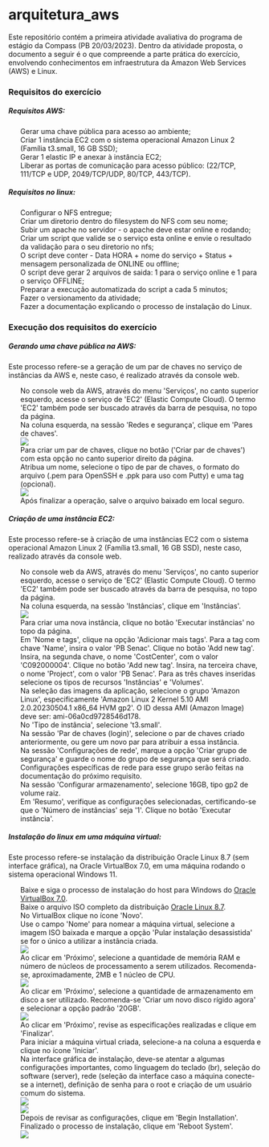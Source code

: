 # arquitetura_aws

Este repositório contém a primeira atividade avaliativa do programa de estágio da Compass (PB 20/03/2023). Dentro da atividade proposta, o documento a seguir é o que compreende a parte prática do exercício, envolvendo conhecimentos em infraestrutura da Amazon Web Services (AWS) e Linux.

<h3>Requisitos do exercício</h3>
<h5>Requisitos AWS:</h5>
<ol>
Gerar uma chave pública para acesso ao ambiente;<br>
Criar 1 instância EC2 com o sistema operacional Amazon Linux 2 (Família t3.small,
16 GB SSD);<br>
Gerar 1 elastic IP e anexar à instância EC2;<br>
Liberar as portas de comunicação para acesso público: (22/TCP, 111/TCP e UDP,
2049/TCP/UDP, 80/TCP, 443/TCP).
</ol>
<h5>Requisitos no linux:</h5>
<ol>
Configurar o NFS entregue;<br>
Criar um diretorio dentro do filesystem do NFS com seu nome;<br>
Subir um apache no servidor - o apache deve estar online e rodando;<br>
Criar um script que valide se o serviço esta online e envie o resultado da validação
para o seu diretorio no nfs;<br>
O script deve conter - Data HORA + nome do serviço + Status + mensagem
personalizada de ONLINE ou offline;<br>
O script deve gerar 2 arquivos de saida: 1 para o serviço online e 1 para o serviço
OFFLINE;<br>
Preparar a execução automatizada do script a cada 5 minutos;<br>
Fazer o versionamento da atividade;<br>
Fazer a documentação explicando o processo de instalação do Linux.
</ol>

<h3>Execução dos requisitos do exercício</h3>

<h5>Gerando uma chave pública na AWS:</h5>
Este processo refere-se a geração de um par de chaves no serviço de instâncias da AWS e, neste caso, é realizado através da console web.<br>
<ol>
  No console web da AWS, através do menu 'Serviços', no canto superior esquerdo, acesse o serviço de 'EC2' (Elastic Compute Cloud). O termo 'EC2' também pode ser buscado através da barra de pesquisa, no topo da página.<br>
  Na coluna esquerda, na sessão 'Redes e segurança', clique em 'Pares de chaves'.<br>
  <img src="prints_documentacao/par_de_chaves.png"><br>
  Para criar um par de chaves, clique no botão ('Criar par de chaves') com esta opção no canto superior direito da página.<br>
  Atribua um nome, selecione o tipo de par de chaves, o formato do arquivo (.pem para OpenSSH e .ppk para uso com Putty) e uma tag (opcional).<br>
  <img src="prints_documentacao/par_de_chaves1.png"><br>
  Após finalizar a operação, salve o arquivo baixado em local seguro.
</ol>

<h5>Criação de uma instância EC2:</h5>
Este processo refere-se à criação de uma instâncias EC2 com o sistema operacional Amazon Linux 2 (Família t3.small,
16 GB SSD), neste caso, realizado através da console web.<br>
<ol>
  No console web da AWS, através do menu 'Serviços', no canto superior esquerdo, acesse o serviço de 'EC2' (Elastic Compute Cloud). O termo 'EC2' também pode ser buscado através da barra de pesquisa, no topo da página.<br>
  Na coluna esquerda, na sessão 'Instâncias', clique em 'Instâncias'.<br>
  <img src="prints_documentacao/criar_vm.png"><br>
  Para criar uma nova instância, clique no botão 'Executar instâncias' no topo da página.<br>
  Em 'Nome e tags', clique na opção 'Adicionar mais tags'. Para a tag com chave 'Name', insira o valor 'PB Senac'. Clique no botão 'Add new tag'. Insira, na segunda chave, o nome 'CostCenter', com o valor 'C092000004'. Clique no botão 'Add new tag'. Insira, na terceira chave, o nome 'Project', com o valor 'PB Senac'. Para as três chaves inseridas selecione os tipos de recursos 'Instâncias' e 'Volumes'.<br>
  Na seleção das imagens da aplicação, selecione o grupo 'Amazon Linux', especificamente 'Amazon Linux 2 Kernel 5.10 AMI 2.0.20230504.1 x86_64 HVM gp2'. O ID dessa AMI (Amazon Image) deve ser: ami-06a0cd9728546d178.<br>
  No 'Tipo de instância', selecione 't3.small'.<br>
  Na sessão 'Par de chaves (login)', selecione o par de chaves criado anteriormente, ou gere um novo par para atribuir a essa instância.<br>
  Na sessão 'Configurações de rede', marque a opção 'Criar grupo de segurança' e guarde o nome do grupo de segurança que será criado. Configurações específicas de rede para esse grupo serão feitas na documentação do próximo requisito.<br>
  Na sessão 'Configurar armazenamento', selecione 16GB, tipo gp2 de volume raiz.<br>
  Em 'Resumo', verifique as configurações selecionadas, certificando-se que o 'Número de instâncias' seja '1'. Clique no botão 'Executar instância'.<br>
</ol>

<h5>Instalação do linux em uma máquina virtual:</h5>
Este processo refere-se instalação da distribuição Oracle Linux 8.7 (sem interface gráfica), na Oracle VirtualBox 7.0, em uma máquina rodando o sistema operacional Windows 11.<br>
<ol>
  Baixe e siga o processo de instalação do host para Windows do <a href="https://www.virtualbox.org/wiki/Downloads">Oracle VirtualBox 7.0</a>.<br>
  Baixe o arquivo ISO completo da distribuição <a href="https://yum.oracle.com/oracle-linux-isos.html">Oracle Linux 8.7</a>.<br>
  No VirtualBox clique no ícone 'Novo'.<br>
  Use o campo 'Nome' para nomear a máquina virtual, selecione a imagem ISO baixada e marque a opção 'Pular instalação desassistida' se for o único a utilizar a instância criada.<br>
  <img src="prints_documentacao/criar_vm.png"><br>
  Ao clicar em 'Próximo', selecione a quantidade de memória RAM e número de núcleos de processamento a serem utilizados. Recomenda-se, aproximadamente, 2MB e 1 núcleo de CPU.<br>
  <img src="prints_documentacao/ram_cpu.png"><br>
  Ao clicar em 'Próximo', selecione a quantidade de armazenamento em disco a ser utilizado. Recomenda-se 'Criar um novo disco rígido agora' e selecionar a opção padrão '20GB'.<br>
  <img src="prints_documentacao/disco.png"><br>
  Ao clicar em 'Próximo', revise as especificações realizadas e clique em 'Finalizar'.<br>
  Para iniciar a máquina virtual criada, selecione-a na coluna a esquerda e clique no ícone 'Iniciar'.<br>
  Na interface gráfica de instalação, deve-se atentar a algumas configurações importantes, como linguagem do teclado (br), seleção do software (server), rede (seleção da interface caso a máquina conecte-se a internet), definição de senha para o root e criação de um usuário comum do sistema.<br>
  <img src="prints_documentacao/instalacao_linux1.png"><br>
  <img src="prints_documentacao/instalacao_linux2.png"><br>
  Depois de revisar as configurações, clique em 'Begin Installation'.<br>
  Finalizado o processo de instalação, clique em 'Reboot System'.<br>
  <img src="prints_documentacao/instalacao_linux3.png"><br>
</ol>
